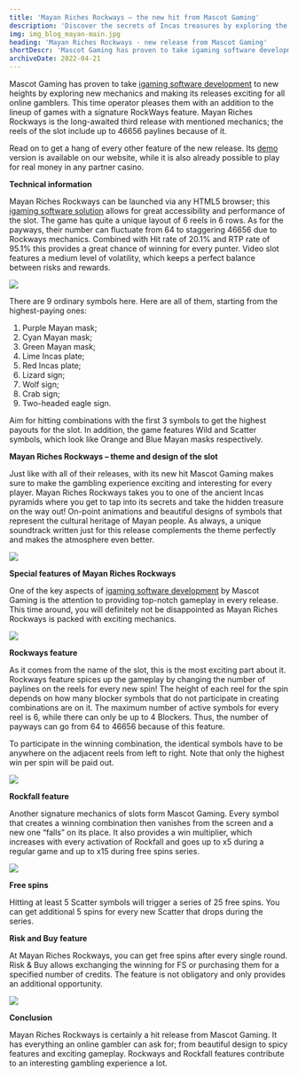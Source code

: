 ```yaml
---
title: 'Mayan Riches Rockways – the new hit from Mascot Gaming'
description: 'Discover the secrets of Incas treasures by exploring the unique features of Rockways and Rockfall mechanics. Learn everything Mayan Riches Rockways by Mascot Gaming has to offer.'
img: img_blog_mayan-main.jpg
heading: 'Mayan Riches Rockways - new release from Mascot Gaming'
shortDescr: 'Mascot Gaming has proven to take igaming software development to new heights by exploring new mechanics and making its releases exciting for all online gamblers. This time operator pleases them with an addition to the lineup of games with a signature RockWays feature. Read on to get a hang of every other feature of the new release.'
archiveDate: 2022-04-21
---
```

Mascot Gaming has proven to take [igaming software development](https://mascot.games/blog-anksunamun-the-queen-of-egypt-from-mascot-gaming.html) to new heights by exploring new mechanics and making its releases exciting for all online gamblers. This time operator pleases them with an addition to the lineup of games with a signature RockWays feature. Mayan Riches Rockways is the long-awaited third release with mentioned mechanics; the reels of the slot include up to 46656 paylines because of it.

Read on to get a hang of every other feature of the new release. Its [demo](https://play.mascot.games/mayan-riches-rockways.html) version is available on our website, while it is also already possible to play for real money in any partner casino.

**Technical information**

Mayan Riches Rockways can be launched via any HTML5 browser; this [igaming software solution](https://mascot.games/blog-anksunamun-the-queen-of-egypt-from-mascot-gaming.html) allows for great accessibility and performance of the slot. The game has quite a unique layout of 6 reels in 6 rows. As for the payways, their number can fluctuate from 64 to staggering 46656 due to Rockways mechanics. Combined with Hit rate of 20.1% and RTP rate of 95.1% this provides a great chance of winning for every punter. Video slot features a medium level of volatility, which keeps a perfect balance between risks and rewards.

![](../../images/img_blog_mayan-1.jpg)

There are 9 ordinary symbols here. Here are all of them, starting from the highest-paying ones:

1.  Purple Mayan mask;
2.  Cyan Mayan mask;
3.  Green Mayan mask;
4.  Lime Incas plate;
5.  Red Incas plate;
6.  Lizard sign;
7.  Wolf sign;
8.  Crab sign;
9.  Two-headed eagle sign.

Aim for hitting combinations with the first 3 symbols to get the highest payouts for the slot. In addition, the game features Wild and Scatter symbols, which look like Orange and Blue Mayan masks respectively.

**Mayan Riches Rockways – theme and design of the slot**

Just like with all of their releases, with its new hit Mascot Gaming makes sure to make the gambling experience exciting and interesting for every player. Mayan Riches Rockways takes you to one of the ancient Incas pyramids where you get to tap into its secrets and take the hidden treasure on the way out! On-point animations and beautiful designs of symbols that represent the cultural heritage of Mayan people. As always, a unique soundtrack written just for this release complements the theme perfectly and makes the atmosphere even better.

![](../../images/img_blog_mayan-2.jpg)

**Special features of Mayan Riches Rockways**

One of the key aspects of [igaming software development](https://mascot.games/blog-anksunamun-the-queen-of-egypt-from-mascot-gaming.html) by Mascot Gaming is the attention to providing top-notch gameplay in every release. This time around, you will definitely not be disappointed as Mayan Riches Rockways is packed with exciting mechanics.

![](../../images/img_blog_mayan-3.jpg)

**Rockways feature**

As it comes from the name of the slot, this is the most exciting part about it. Rockways feature spices up the gameplay by changing the number of paylines on the reels for every new spin! The height of each reel for the spin depends on how many blocker symbols that do not participate in creating combinations are on it. The maximum number of active symbols for every reel is 6, while there can only be up to 4 Blockers. Thus, the number of payways can go from 64 to 46656 because of this feature.

To participate in the winning combination, the identical symbols have to be anywhere on the adjacent reels from left to right. Note that only the highest win per spin will be paid out.

![](../../images/img_blog_mayan-4.jpg)

**Rockfall feature**

Another signature mechanics of slots form Mascot Gaming. Every symbol that creates a winning combination then vanishes from the screen and a new one “falls” on its place. It also provides a win multiplier, which increases with every activation of Rockfall and goes up to x5 during a regular game and up to x15 during free spins series.

![](../../images/img_blog_mayan-5.jpg)

**Free spins**

Hitting at least 5 Scatter symbols will trigger a series of 25 free spins. You can get additional 5 spins for every new Scatter that drops during the series.

**Risk and Buy feature**

At Mayan Riches Rockways, you can get free spins after every single round. Risk & Buy allows exchanging the winning for FS or purchasing them for a specified number of credits. The feature is not obligatory and only provides an additional opportunity.

![](../../images/img_blog_mayan-6.jpg)

**Conclusion**

Mayan Riches Rockways is certainly a hit release from Mascot Gaming. It has everything an online gambler can ask for; from beautiful design to spicy features and exciting gameplay. Rockways and Rockfall features contribute to an interesting gambling experience a lot.
